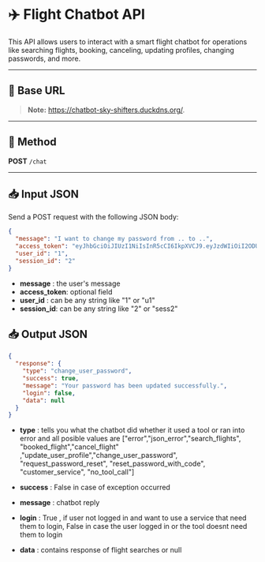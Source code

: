 # ✈️ Flight Chatbot API

This API allows users to interact with a smart flight chatbot for operations like searching flights, booking, canceling, updating profiles, changing passwords, and more.

---

## 📍 Base URL

> **Note:** https://chatbot-sky-shifters.duckdns.org/.

---

## 🔁 Method

**POST** `/chat`

---

## 📥 Input JSON

Send a POST request with the following JSON body:

```json
{
  "message": "I want to change my password from .. to ..",
  "access_token": "eyJhbGciOiJIUzI1NiIsInR5cCI6IkpXVCJ9.eyJzdWIiOiI2ODU1YTJhMjMwYjhiMzA..",
  "user_id": "1",
  "session_id": "2"
}
```

- **message** : the user's message
- **access_token**: optional field
- **user_id** : can be any string like "1" or "u1"
- **session_id**: can be any string like "2" or "sess2"

## 📥 Output JSON

```json
{
  "response": {
    "type": "change_user_password",
    "success": true,
    "message": "Your password has been updated successfully.",
    "login": false,
    "data": null
  }
}
```

- **type** : tells you what the chatbot did whether it used a tool or ran into error and all posible values are ["error","json_error","search_flights", "booked_flight","cancel_flight" ,"update_user_profile","change_user_password", "request_password_reset", "reset_password_with_code", "customer_service", "no_tool_call"]

- **success** : False in case of exception occurred
- **message** : chatbot reply
- **login** : True , if user not logged in and want to use a service that need them to login, False in case the user logged in or the tool doesnt need them to login
- **data** : contains response of flight searches or null
